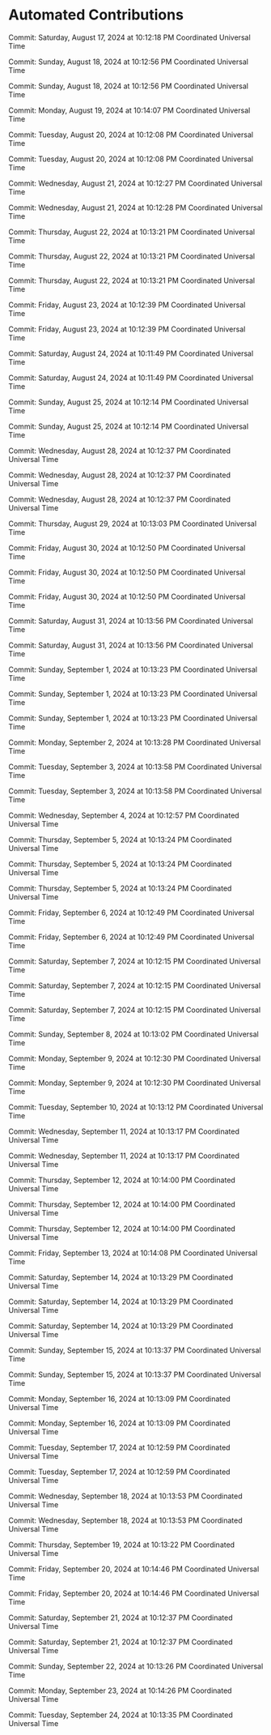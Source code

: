 # Automated Contributions

Commit: Saturday, August 17, 2024 at 10:12:18 PM Coordinated Universal Time

Commit: Sunday, August 18, 2024 at 10:12:56 PM Coordinated Universal Time

Commit: Sunday, August 18, 2024 at 10:12:56 PM Coordinated Universal Time

Commit: Monday, August 19, 2024 at 10:14:07 PM Coordinated Universal Time

Commit: Tuesday, August 20, 2024 at 10:12:08 PM Coordinated Universal Time

Commit: Tuesday, August 20, 2024 at 10:12:08 PM Coordinated Universal Time

Commit: Wednesday, August 21, 2024 at 10:12:27 PM Coordinated Universal Time

Commit: Wednesday, August 21, 2024 at 10:12:28 PM Coordinated Universal Time

Commit: Thursday, August 22, 2024 at 10:13:21 PM Coordinated Universal Time

Commit: Thursday, August 22, 2024 at 10:13:21 PM Coordinated Universal Time

Commit: Thursday, August 22, 2024 at 10:13:21 PM Coordinated Universal Time

Commit: Friday, August 23, 2024 at 10:12:39 PM Coordinated Universal Time

Commit: Friday, August 23, 2024 at 10:12:39 PM Coordinated Universal Time

Commit: Saturday, August 24, 2024 at 10:11:49 PM Coordinated Universal Time

Commit: Saturday, August 24, 2024 at 10:11:49 PM Coordinated Universal Time

Commit: Sunday, August 25, 2024 at 10:12:14 PM Coordinated Universal Time

Commit: Sunday, August 25, 2024 at 10:12:14 PM Coordinated Universal Time

Commit: Wednesday, August 28, 2024 at 10:12:37 PM Coordinated Universal Time

Commit: Wednesday, August 28, 2024 at 10:12:37 PM Coordinated Universal Time

Commit: Wednesday, August 28, 2024 at 10:12:37 PM Coordinated Universal Time

Commit: Thursday, August 29, 2024 at 10:13:03 PM Coordinated Universal Time

Commit: Friday, August 30, 2024 at 10:12:50 PM Coordinated Universal Time

Commit: Friday, August 30, 2024 at 10:12:50 PM Coordinated Universal Time

Commit: Friday, August 30, 2024 at 10:12:50 PM Coordinated Universal Time

Commit: Saturday, August 31, 2024 at 10:13:56 PM Coordinated Universal Time

Commit: Saturday, August 31, 2024 at 10:13:56 PM Coordinated Universal Time

Commit: Sunday, September 1, 2024 at 10:13:23 PM Coordinated Universal Time

Commit: Sunday, September 1, 2024 at 10:13:23 PM Coordinated Universal Time

Commit: Sunday, September 1, 2024 at 10:13:23 PM Coordinated Universal Time

Commit: Monday, September 2, 2024 at 10:13:28 PM Coordinated Universal Time

Commit: Tuesday, September 3, 2024 at 10:13:58 PM Coordinated Universal Time

Commit: Tuesday, September 3, 2024 at 10:13:58 PM Coordinated Universal Time

Commit: Wednesday, September 4, 2024 at 10:12:57 PM Coordinated Universal Time

Commit: Thursday, September 5, 2024 at 10:13:24 PM Coordinated Universal Time

Commit: Thursday, September 5, 2024 at 10:13:24 PM Coordinated Universal Time

Commit: Thursday, September 5, 2024 at 10:13:24 PM Coordinated Universal Time

Commit: Friday, September 6, 2024 at 10:12:49 PM Coordinated Universal Time

Commit: Friday, September 6, 2024 at 10:12:49 PM Coordinated Universal Time

Commit: Saturday, September 7, 2024 at 10:12:15 PM Coordinated Universal Time

Commit: Saturday, September 7, 2024 at 10:12:15 PM Coordinated Universal Time

Commit: Saturday, September 7, 2024 at 10:12:15 PM Coordinated Universal Time

Commit: Sunday, September 8, 2024 at 10:13:02 PM Coordinated Universal Time

Commit: Monday, September 9, 2024 at 10:12:30 PM Coordinated Universal Time

Commit: Monday, September 9, 2024 at 10:12:30 PM Coordinated Universal Time

Commit: Tuesday, September 10, 2024 at 10:13:12 PM Coordinated Universal Time

Commit: Wednesday, September 11, 2024 at 10:13:17 PM Coordinated Universal Time

Commit: Wednesday, September 11, 2024 at 10:13:17 PM Coordinated Universal Time

Commit: Thursday, September 12, 2024 at 10:14:00 PM Coordinated Universal Time

Commit: Thursday, September 12, 2024 at 10:14:00 PM Coordinated Universal Time

Commit: Thursday, September 12, 2024 at 10:14:00 PM Coordinated Universal Time

Commit: Friday, September 13, 2024 at 10:14:08 PM Coordinated Universal Time

Commit: Saturday, September 14, 2024 at 10:13:29 PM Coordinated Universal Time

Commit: Saturday, September 14, 2024 at 10:13:29 PM Coordinated Universal Time

Commit: Saturday, September 14, 2024 at 10:13:29 PM Coordinated Universal Time

Commit: Sunday, September 15, 2024 at 10:13:37 PM Coordinated Universal Time

Commit: Sunday, September 15, 2024 at 10:13:37 PM Coordinated Universal Time

Commit: Monday, September 16, 2024 at 10:13:09 PM Coordinated Universal Time

Commit: Monday, September 16, 2024 at 10:13:09 PM Coordinated Universal Time

Commit: Tuesday, September 17, 2024 at 10:12:59 PM Coordinated Universal Time

Commit: Tuesday, September 17, 2024 at 10:12:59 PM Coordinated Universal Time

Commit: Wednesday, September 18, 2024 at 10:13:53 PM Coordinated Universal Time

Commit: Wednesday, September 18, 2024 at 10:13:53 PM Coordinated Universal Time

Commit: Thursday, September 19, 2024 at 10:13:22 PM Coordinated Universal Time

Commit: Friday, September 20, 2024 at 10:14:46 PM Coordinated Universal Time

Commit: Friday, September 20, 2024 at 10:14:46 PM Coordinated Universal Time

Commit: Saturday, September 21, 2024 at 10:12:37 PM Coordinated Universal Time

Commit: Saturday, September 21, 2024 at 10:12:37 PM Coordinated Universal Time

Commit: Sunday, September 22, 2024 at 10:13:26 PM Coordinated Universal Time

Commit: Monday, September 23, 2024 at 10:14:26 PM Coordinated Universal Time

Commit: Tuesday, September 24, 2024 at 10:13:35 PM Coordinated Universal Time

